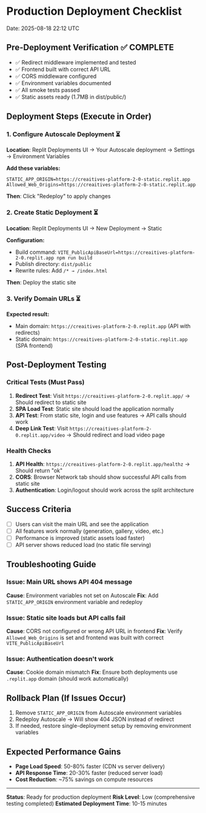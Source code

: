 # Production Deployment Checklist
Date: 2025-08-18 22:12 UTC

## Pre-Deployment Verification ✅ COMPLETE

- ✅ Redirect middleware implemented and tested
- ✅ Frontend built with correct API URL
- ✅ CORS middleware configured
- ✅ Environment variables documented
- ✅ All smoke tests passed
- ✅ Static assets ready (1.7MB in dist/public/)

## Deployment Steps (Execute in Order)

### 1. Configure Autoscale Deployment ⏳
**Location**: Replit Deployments UI → Your Autoscale deployment → Settings → Environment Variables

**Add these variables:**
```
STATIC_APP_ORIGIN=https://creaitives-platform-2-0-static.replit.app
Allowed_Web_Origins=https://creaitives-platform-2-0-static.replit.app
```

**Then**: Click "Redeploy" to apply changes

### 2. Create Static Deployment ⏳
**Location**: Replit Deployments UI → New Deployment → Static

**Configuration:**
- Build command: `VITE_PublicApiBaseUrl=https://creaitives-platform-2-0.replit.app npm run build`
- Publish directory: `dist/public`
- Rewrite rules: Add `/* → /index.html`

**Then**: Deploy the static site

### 3. Verify Domain URLs ⏳
**Expected result:**
- Main domain: `https://creaitives-platform-2-0.replit.app` (API with redirects)
- Static domain: `https://creaitives-platform-2-0-static.replit.app` (SPA frontend)

## Post-Deployment Testing

### Critical Tests (Must Pass)
1. **Redirect Test**: Visit `https://creaitives-platform-2-0.replit.app/` → Should redirect to static site
2. **SPA Load Test**: Static site should load the application normally
3. **API Test**: From static site, login and use features → API calls should work
4. **Deep Link Test**: Visit `https://creaitives-platform-2-0.replit.app/video` → Should redirect and load video page

### Health Checks
1. **API Health**: `https://creaitives-platform-2-0.replit.app/healthz` → Should return "ok"
2. **CORS**: Browser Network tab should show successful API calls from static site
3. **Authentication**: Login/logout should work across the split architecture

## Success Criteria
- [ ] Users can visit the main URL and see the application
- [ ] All features work normally (generation, gallery, video, etc.)
- [ ] Performance is improved (static assets load faster)
- [ ] API server shows reduced load (no static file serving)

## Troubleshooting Guide

### Issue: Main URL shows API 404 message
**Cause**: Environment variables not set on Autoscale
**Fix**: Add `STATIC_APP_ORIGIN` environment variable and redeploy

### Issue: Static site loads but API calls fail
**Cause**: CORS not configured or wrong API URL in frontend
**Fix**: Verify `Allowed_Web_Origins` is set and frontend was built with correct `VITE_PublicApiBaseUrl`

### Issue: Authentication doesn't work
**Cause**: Cookie domain mismatch
**Fix**: Ensure both deployments use `.replit.app` domain (should work automatically)

## Rollback Plan (If Issues Occur)
1. Remove `STATIC_APP_ORIGIN` from Autoscale environment variables
2. Redeploy Autoscale → Will show 404 JSON instead of redirect
3. If needed, restore single-deployment setup by removing environment variables

## Expected Performance Gains
- **Page Load Speed**: 50-80% faster (CDN vs server delivery)
- **API Response Time**: 20-30% faster (reduced server load)
- **Cost Reduction**: ~75% savings on compute resources

---
**Status**: Ready for production deployment
**Risk Level**: Low (comprehensive testing completed)
**Estimated Deployment Time**: 10-15 minutes